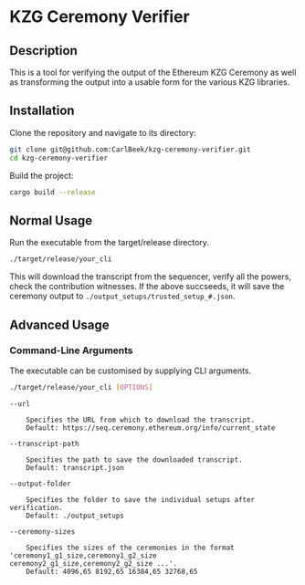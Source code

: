 # KZG Ceremony Verifier

## Description

This is a tool for verifying the output of the Ethereum KZG Ceremony as well as transforming the output into a usable form for the various KZG libraries.

## Installation

Clone the repository and navigate to its directory:

```bash
git clone git@github.com:CarlBeek/kzg-ceremony-verifier.git
cd kzg-ceremony-verifier
```

Build the project:

```bash
cargo build --release
```

## Normal Usage

Run the executable from the target/release directory.

```bash
./target/release/your_cli
```

This will download the transcript from the sequencer, verify all the powers, check the contribution witnesses. If the above succseeds, it will save the ceremony output to `./output_setups/trusted_setup_#.json`.

## Advanced Usage

### Command-Line Arguments

The executable can be customised by supplying CLI arguments.

```bash
./target/release/your_cli [OPTIONS]
```

```text
--url

    Specifies the URL from which to download the transcript.
    Default: https://seq.ceremony.ethereum.org/info/current_state

--transcript-path

    Specifies the path to save the downloaded transcript.
    Default: transcript.json

--output-folder

    Specifies the folder to save the individual setups after verification.
    Default: ./output_setups

--ceremony-sizes

    Specifies the sizes of the ceremonies in the format 'ceremony1_g1_size,ceremony1_g2_size ceremony2_g1_size,ceremony2_g2_size ...'.
    Default: 4096,65 8192,65 16384,65 32768,65
```
